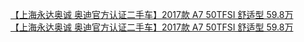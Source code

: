   
[【上海永达奥诚 奥迪官方认证二手车】2017款 A7 50TFSI 舒适型  59.8万](http://www.dianyue.me/archives/411/swvp8t01q3vqeiz4/)  
[【上海永达奥诚 奥迪官方认证二手车】2017款 A7 50TFSI 舒适型  59.8万](http://www.dianyue.me/archives/413/3hxeqww5wfvwuk6r/)